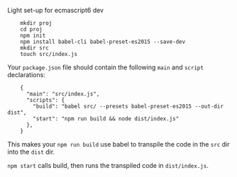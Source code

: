 
Light set-up for ecmascript6 dev

        mkdir proj
        cd proj
        npm init
        npm install babel-cli babel-preset-es2015 --save-dev
        mkdir src
        touch src/index.js


Your `package.json` file should contain the following `main` and `script` declarations:


        {
          "main": "src/index.js",
          "scripts": {
            "build": "babel src/ --presets babel-preset-es2015 --out-dir dist",
            "start": "npm run build && node dist/index.js"
          },
        }

This makes your `npm run build` use babel to transpile the code in the `src` dir into the `dist` dir.

`npm start` calls build, then runs the transpiled code in `dist/index.js`.


